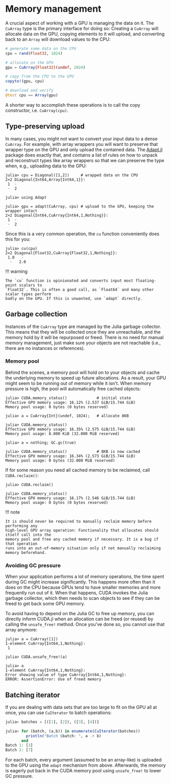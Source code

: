 # Memory management

A crucial aspect of working with a GPU is managing the data on it. The `CuArray` type is the
primary interface for doing so: Creating a `CuArray` will allocate data on the GPU, copying
elements to it will upload, and converting back to an `Array` will download values to the
CPU:

```julia
# generate some data on the CPU
cpu = rand(Float32, 1024)

# allocate on the GPU
gpu = CuArray{Float32}(undef, 1024)

# copy from the CPU to the GPU
copyto!(gpu, cpu)

# download and verify
@test cpu == Array(gpu)
```

A shorter way to accomplish these operations is to call the copy constructor, i.e.
`CuArray(cpu)`.


## Type-preserving upload

In many cases, you might not want to convert your input data to a dense `CuArray`. For
example, with array wrappers you will want to preserve that wrapper type on the GPU and only
upload the contained data. The [Adapt.jl](https://github.com/JuliaGPU/Adapt.jl) package does
exactly that, and contains a list of rules on how to unpack and reconstruct types like array
wrappers so that we can preserve the type when, e.g., uploading data to the GPU:

```julia-repl
julia> cpu = Diagonal([1,2])     # wrapped data on the CPU
2×2 Diagonal{Int64,Array{Int64,1}}:
 1  ⋅
 ⋅  2

julia> using Adapt

julia> gpu = adapt(CuArray, cpu) # upload to the GPU, keeping the wrapper intact
2×2 Diagonal{Int64,CuArray{Int64,1,Nothing}}:
 1  ⋅
 ⋅  2
```

Since this is a very common operation, the `cu` function conveniently does this for you:

```julia-repl
julia> cu(cpu)
2×2 Diagonal{Float32,CuArray{Float32,1,Nothing}}:
 1.0   ⋅
  ⋅   2.0
```

!!! warning

    The `cu` function is opinionated and converts input most floating-point scalars to
    `Float32`. This is often a good call, as `Float64` and many other scalar types perform
    badly on the GPU. If this is unwanted, use `adapt` directly.


## Garbage collection

Instances of the `CuArray` type are managed by the Julia garbage collector. This means that
they will be collected once they are unreachable, and the memory hold by it will be
repurposed or freed. There is no need for manual memory management, just make sure your
objects are not reachable (i.e., there are no instances or references).

### Memory pool

Behind the scenes, a memory pool will hold on to your objects and cache the underlying
memory to speed up future allocations. As a result, your GPU might seem to be running out of
memory while it isn't. When memory pressure is high, the pool will automatically free cached
objects:

```julia-repl
julia> CUDA.memory_status()             # initial state
Effective GPU memory usage: 16.12% (2.537 GiB/15.744 GiB)
Memory pool usage: 0 bytes (0 bytes reserved)

julia> a = CuArray{Int}(undef, 1024);   # allocate 8KB

julia> CUDA.memory_status()
Effective GPU memory usage: 16.35% (2.575 GiB/15.744 GiB)
Memory pool usage: 8.000 KiB (32.000 MiB reserved)

julia> a = nothing; GC.gc(true)

julia> CUDA.memory_status()             # 8KB is now cached
Effective GPU memory usage: 16.34% (2.573 GiB/15.744 GiB)
Memory pool usage: 0 bytes (32.000 MiB reserved)

```

If for some reason you need all cached memory to be reclaimed, call `CUDA.reclaim()`:

```julia-repl
julia> CUDA.reclaim()

julia> CUDA.memory_status()
Effective GPU memory usage: 16.17% (2.546 GiB/15.744 GiB)
Memory pool usage: 0 bytes (0 bytes reserved)
```

!!! note

    It is should never be required to manually reclaim memory before performing any
    high-level GPU array operation: Functionality that allocates should itself call into the
    memory pool and free any cached memory if necessary. It is a bug if that operation
    runs into an out-of-memory situation only if not manually reclaiming memory beforehand.

### Avoiding GC pressure

When your application performs a lot of memory operations, the time spent during GC might
increase significantly. This happens more often than it does on the CPU because GPUs tend to
have smaller memories and more frequently run out of it. When that happens, CUDA invokes
the Julia garbage collector, which then needs to scan objects to see if they can be freed to
get back some GPU memory.

To avoid having to depend on the Julia GC to free up memory, you can directly inform
CUDA.jl when an allocation can be freed (or reused) by calling the `unsafe_free!`
method. Once you've done so, you cannot use that array anymore:

```julia-repl
julia> a = CuArray([1])
1-element CuArray{Int64,1,Nothing}:
 1

julia> CUDA.unsafe_free!(a)

julia> a
1-element CuArray{Int64,1,Nothing}:
Error showing value of type CuArray{Int64,1,Nothing}:
ERROR: AssertionError: Use of freed memory
```


## Batching iterator

If you are dealing with data sets that are too large to fit on the GPU all at once, you can
use `CuIterator` to batch operations:

```julia
julia> batches = [([1], [2]), ([3], [4])]

julia> for (batch, (a,b)) in enumerate(CuIterator(batches))
         println("Batch $batch: ", a .+ b)
       end
Batch 1: [3]
Batch 2: [7]
```

For each batch, every argument (assumed to be an array-like) is uploaded to the GPU using
the `adapt` mechanism from above. Afterwards, the memory is eagerly put back in the CUDA
memory pool using `unsafe_free!` to lower GC pressure.
